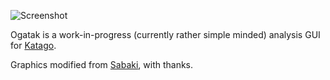![Screenshot](https://user-images.githubusercontent.com/16438795/116780528-52ae9200-aa75-11eb-94e5-38a6c5d41204.png)

Ogatak is a work-in-progress (currently rather simple minded) analysis GUI for [Katago](https://github.com/lightvector/KataGo).

Graphics modified from [Sabaki](https://github.com/SabakiHQ/Sabaki), with thanks.
